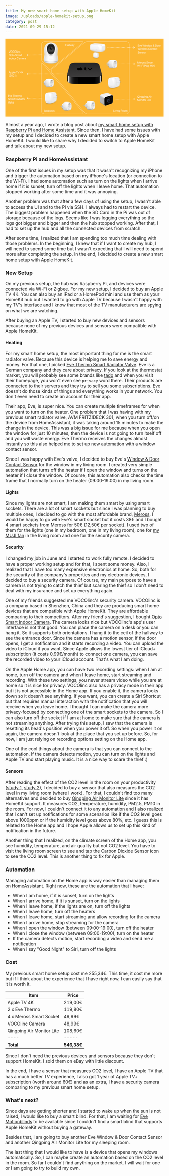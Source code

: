 ```yaml
---
title: My new smart home setup with Apple HomeKit
image: /uploads/apple-homekit-setup.png
category: post
date: 2021-09-29 15:12
---
```


![Apple HomeKit setup](/uploads/apple-homekit-setup.png)

Almost a year ago, I wrote a blog post about [my smart home setup with Raspberry Pi and Home Assistant](https://mertbulan.com/2020/12/20/my-smart-home-setup-with-raspberry-pi-and-home-assistant/). Since then, I have had some issues with my setup and I decided to create a new smart home setup with Apple HomeKit. I would like to share why I decided to switch to Apple HomeKit and talk about my new setup.

### Raspberry Pi and HomeAssistant

One of the first issues in my setup was that it wasn't recognizing my iPhone and trigger the automation based on my iPhone's location (or connection to the Wi-Fi). I had some automation such as turn on the lights when I arrive home if it is sunset, turn off the lights when I leave home. That automation stopped working after some time and it was annoying. 

Another problem was that after a few days of using the setup, I wasn't able to access the UI and to the Pi via SSH. I always had to restart the device. The biggest problem happened when the SD Card in the Pi was out of storage because of the logs. Seems like I was logging everything so the logs got bigger and bigger and then the hub stopped working. After that, I had to set up the hub and all the connected devices from scratch.

After some time, I realized that I am spending too much time dealing with those problems. In the beginning, I knew that if I want to create my hub, I will need to spend some time but I wasn't expecting that I will need to spend more after completing the setup. In the end, I decided to create a new smart home setup with Apple HomeKit.


### New Setup

On my previous setup, the hub was Raspberry Pi, and devices were connected via Wi-Fi or Zigbee. For my new setup, I decided to buy an Apple TV 4K. You can also buy an iPad or a HomePod mini and use them as your HomeKit hub but I wanted to go with Apple TV because I wasn't happy with my TV's interface and I know that most of the TV manufacturers are spying on what we are watching.

After buying an Apple TV, I started to buy new devices and sensors because none of my previous devices and sensors were compatible with Apple HomeKit.

#### Heating

For my smart home setup, the most important thing for me is the smart radiator valve. Because this device is helping me to save energy and money. For that one, I picked [Eve Thermo Smart Radiator Valve](https://www.evehome.com/en/eve-thermo). Eve is a German company and they care about privacy. If you look at the thermostat market, you will probably see some brands like [tado](https://www.tado.com/de-en/) and when you visit their homepage, you won't even see `privacy` word there. Their products are connected to their servers and they try to sell you some subscriptions. Eve doesn't do those kinds of things and everything works in your network. You don't even need to create an account for their app.

Their app, Eve, is super nice. You can create multiple timeframes for when you want to turn on the heater. One problem that I was having with my previous smart radiator valve, AVM FRITZ!DECK 301, when you turn off/on the device from HomeAssistant, it was taking around 15 minutes to make the change in the device. This was a big issue for me because when you open the window for just 10 minutes, then the device is not going to turn itself off and you will waste energy. Eve Thermo receives the changes almost instantly so this also helped me to set up new automation with a window contact sensor.

Since I was happy with Eve's valve, I decided to buy Eve's [Window & Door Contact Sensor](https://www.evehome.com/en/eve-door-window) for the window in my living room. I created very simple automation that turns off the heater if I open the window and turns on the heater if I close the window. Of course, this automation also checks the time frame that I normally turn on the heater (09:00-19:00) in my living room.

#### Lights

Since my lights are not smart, I am making them smart by using smart sockets. There are a lot of smart sockets but since I was planning to buy multiple ones, I decided to go with the most affordable brand, [Meross](https://meross.com/Detail/58/Smart%20Wi-Fi%20Plug%20Mini). I would be happy to go with Eve's smart socket but it costs 38€ and I bought 4 smart sockets from Meross for 50€ (12,50€ per socket). I used two of them for the lights (one in my bedroom, one in my living room), one for [my MUJI fan](https://www.muji.eu/pages/online.asp?PID=9739&qclr=4550002435752) in the living room and one for the security camera.

#### Security

I changed my job in June and I started to work fully remote. I decided to have a proper working setup and for that, I spent some money. Also, I realized that I have too many expensive electronics at home. So, both for the security of the company's properties and my electronic devices, I decided to buy a security camera. Of course, my main purpose to have a camera is not trying to catch the thief but scaring the thief so I don't need to deal with my insurance and set up everything again.

One of my friends suggested me VOCOlinc's security camera. VOCOlinc is a company based in Shenzhen, China and they are producing smart home devices that are compatible with Apple HomeKit. They are affordable comparing to their competitors. After my friend's suggestion, I bought [Opto Smart Indoor Camera](https://www.vocolinc.com/products/opto-smart-indoor-camera-vc1-us). The camera looks nice but VOCOlinc's app's user interface is not that good. You can place the camera on a desk or you can hang it. So it supports both orientations. I hang it to the ceil of the hallway to see the entrance door. Since the camera has a motion sensor, if the door opens, I get a notification and it starts recording a video. You can upload the video to iCloud if you want. Since Apple allows the lowest tier of iCloud+ subscription (it costs 0,99€/month) to connect one camera, you can save the recorded video to your iCloud account. That's what I am doing.

On the Apple Home app, you can have two recording settings: when I am at home, turn off the camera and when I leave home, start streaming and recording. With these two settings, you never stream video while you are at home so it is nice for privacy. VOCOlinc also has a privacy mode in their app but it is not accessible in the Home app. If you enable it, the camera looks down so it doesn't see anything. If you want, you can create a Siri Shortcut but that requires manual interaction with the notification that you will receive when you leave home. I thought I can make the camera more privacy-focused by connecting one of the smart sockets to the camera. So I can also turn off the socket if I am at home to make sure that the camera is not streaming anything. After trying this setup, I saw that the camera is resetting its head's position when you power it off. So when you power it on again, the camera doesn't look at the place that you set up before. So, for now, I am just relying on recording options setting on the Home app.

One of the cool things about the camera is that you can connect to the automation. If the camera detects motion, you can turn on the lights and Apple TV and start playing music. It is a nice way to scare the thief :)

#### Sensors

After reading the effect of the CO2 level in the room on your productivity ([study 1](https://ehp.niehs.nih.gov/doi/full/10.1289/ehp.1510037#:~:text=Results%3A,independently%20associated%20with%20cognitive%20scores.), [study 2](https://journals.sagepub.com/doi/full/10.1177/0143624418790129)), I decided to buy a sensor that also measures the CO2 level in my living room (where I work). For that, I couldn't find too many alternatives and decided to buy [Qingping Air Monitor Lite](https://www.qingping.co/air-monitor-lite/overview) since it has HomeKit support. It measures CO2, temperature, humidity, PM2.5, PM10 in the room. For now, I couldn't connect it to any automation and I also realized that I can't set up notifications for some scenarios like if the CO2 level goes above 1000ppm or if the humidity level goes above 80%, etc. I guess this is related to the Home app and I hope Apple allows us to set up this kind of notification in the future.

Another thing that I realized, on the climate screen of the Home app, you see humidity, temperature, and air quality but not CO2 level. You have to visit the living room screen to see and tap the Carbon Dioxide Sensor icon to see the CO2 level. This is another thing to fix for Apple.


### Automation

Managing automation on the Home app is way easier than managing them on HomeAssistant. Right now, these are the automation that I have:

- When I am home, if it is sunset, turn on the lights
- When I arrive home, if it is sunset, turn on the lights
- When I leave home, if the lights are on, turn off the lights
- When I leave home, turn off the heaters
- When I leave home, start streaming and allow recording for the camera
- When I arrive home, stop streaming for the camera
- When I open the window (between 09:00-19:00), turn off the heater
- When I close the window (between 09:00-19:00), turn on the heater
- If the camera detects motion, start recording a video and send me a notification
- When I say "Good Night" to Siri, turn off the lights


### Cost

My previous smart home setup cost me 255,34€. This time, it cost me more but if I think about the experience that I have right now, I can easily say that it is worth it. 

|Item|Price|
|----|-----|
|Apple TV 4K|219,00€|
|2 x Eve Thermo|119,80€|
|4 x Meross Smart Socket|49,99€|
|VOCOlinc Camera|48,99€|
|Qingping Air Monitor Lite|108,60€|
|----|-----|
|**Total**|**546,38€**|


Since I don't need the previous devices and sensors because they don't support HomeKit, I sold them on eBay with little discount.

In the end, I have a sensor that measures CO2 level, I have an Apple TV that has a much better TV experience, I also got 1 year of Apple TV+ subscription (worth around 60€) and as an extra, I have a security camera comparing to my previous smart home setup.


### What's next?

Since days are getting shorter and I started to wake up when the sun is not raised, I would like to buy a smart blind. For that, I am waiting for [Eve Motionblinds](https://motionblinds.com/eve/) to be available since I couldn't find a smart blind that supports Apple HomeKit without buying a gateway.

Besides that, I am going to buy another Eve Window & Door Contact Sensor and another Qingping Air Monitor Lite for my sleeping room. 

The last thing that I would like to have is a device that opens my windows automatically. So, I can maybe create an automation based on the CO2 level in the room. So far I couldn't find anything on the market. I will wait for one or I am going to try to build my own. 

